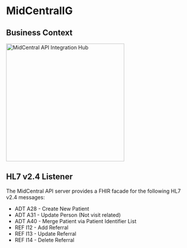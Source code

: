 # MidCentralIG

## Business Context

<p><img src="fhir-context.svg" alt="MidCentral API Integration Hub" width="320px"/></p>

## HL7 v2.4 Listener
The MidCentral API server provides a FHIR facade for the following HL7 v2.4 messages:
* ADT A28 - Create New Patient
* ADT A31 - Update Person (Not visit related)
* ADT A40 - Merge Patient via Patient Identifier List
* REF I12 - Add Referral
* REF I13 - Update Referral
* REF I14 - Delete Referral
